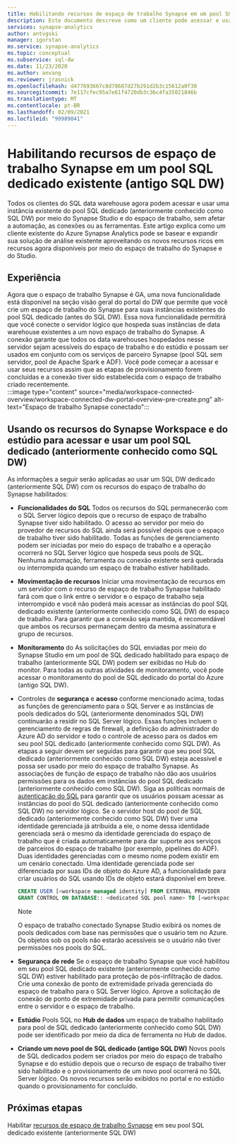 ```yaml
---
title: Habilitando recursos de espaço de trabalho Synapse em um pool SQL dedicado (antigo SQL DW)
description: Este documento descreve como um cliente pode acessar e usar sua instância autônoma existente do SQL DW no espaço de trabalho.
services: synapse-analytics
author: antvgski
manager: igorstan
ms.service: synapse-analytics
ms.topic: conceptual
ms.subservice: sql-dw
ms.date: 11/23/2020
ms.author: anvang
ms.reviewer: jrasnick
ms.openlocfilehash: d477693667c8d78687d27b291d2b3c15612a0f30
ms.sourcegitcommit: 7e117cfec95a7e61f4720db3c36c4fa35021846b
ms.translationtype: MT
ms.contentlocale: pt-BR
ms.lasthandoff: 02/09/2021
ms.locfileid: "99989041"
---
```

# <a name="enabling-synapse-workspace-features-on-an-existing-dedicated-sql-pool-formerly-sql-dw"></a>Habilitando recursos de espaço de trabalho Synapse em um pool SQL dedicado existente (antigo SQL DW)

Todos os clientes do SQL data warehouse agora podem acessar e usar uma instância existente do pool SQL dedicado (anteriormente conhecido como SQL DW) por meio do Synapse Studio e do espaço de trabalho, sem afetar a automação, as conexões ou as ferramentas. Este artigo explica como um cliente existente do Azure Synapse Analytics pode se basear e expandir sua solução de análise existente aproveitando os novos recursos ricos em recursos agora disponíveis por meio do espaço de trabalho do Synapse e do Studio.   

## <a name="experience"></a>Experiência
 
Agora que o espaço de trabalho Synapse é GA, uma nova funcionalidade está disponível na seção visão geral do portal do DW que permite que você crie um espaço de trabalho do Synapse para suas instâncias existentes do pool SQL dedicado (antes do SQL DW). Essa nova funcionalidade permitirá que você conecte o servidor lógico que hospeda suas instâncias de data warehouse existentes a um novo espaço de trabalho do Synapse. A conexão garante que todos os data warehouses hospedados nesse servidor sejam acessíveis do espaço de trabalho e do estúdio e possam ser usados em conjunto com os serviços de parceiro Synapse (pool SQL sem servidor, pool de Apache Spark e ADF). Você pode começar a acessar e usar seus recursos assim que as etapas de provisionamento forem concluídas e a conexão tiver sido estabelecida com o espaço de trabalho criado recentemente.  
:::image type="content" source="media/workspace-connected-overview/workspace-connected-dw-portal-overview-pre-create.png" alt-text="Espaço de trabalho Synapse conectado":::

## <a name="using-synapse-workspace-and-studio-features-to-access-and-use-a-dedicated-sql-pool-formerly-sql-dw"></a>Usando os recursos do Synapse Workspace e do estúdio para acessar e usar um pool SQL dedicado (anteriormente conhecido como SQL DW)
 
As informações a seguir serão aplicadas ao usar um SQL DW dedicado (anteriormente SQL DW) com os recursos do espaço de trabalho do Synapse habilitados: 
- **Funcionalidades do SQL** Todos os recursos do SQL permanecerão com o SQL Server lógico depois que o recurso de espaço de trabalho Synapse tiver sido habilitado. O acesso ao servidor por meio do provedor de recursos do SQL ainda será possível depois que o espaço de trabalho tiver sido habilitado. Todas as funções de gerenciamento podem ser iniciadas por meio do espaço de trabalho e a operação ocorrerá no SQL Server lógico que hospeda seus pools de SQL. Nenhuma automação, ferramenta ou conexão existente será quebrada ou interrompida quando um espaço de trabalho estiver habilitado.  
- **Movimentação de recursos**  Iniciar uma movimentação de recursos em um servidor com o recurso de espaço de trabalho Synapse habilitado fará com que o link entre o servidor e o espaço de trabalho seja interrompido e você não poderá mais acessar as instâncias do pool SQL dedicado existente (anteriormente conhecido como SQL DW) do espaço de trabalho. Para garantir que a conexão seja mantida, é recomendável que ambos os recursos permaneçam dentro da mesma assinatura e grupo de recursos. 
- **Monitoramento** do As solicitações do SQL enviadas por meio do Synapse Studio em um pool de SQL dedicado habilitado para espaço de trabalho (anteriormente SQL DW) podem ser exibidas no Hub do monitor. Para todas as outras atividades de monitoramento, você pode acessar o monitoramento do pool de SQL dedicado do portal do Azure (antigo SQL DW). 
- Controles de **segurança** e **acesso** conforme mencionado acima, todas as funções de gerenciamento para o SQL Server e as instâncias de pools dedicados do SQL (anteriormente denominados SQL DW) continuarão a residir no SQL Server lógico. Essas funções incluem o gerenciamento de regras de firewall, a definição do administrador do Azure AD do servidor e todo o controle de acesso para os dados em seu pool SQL dedicado (anteriormente conhecido como SQL DW). As etapas a seguir devem ser seguidas para garantir que seu pool SQL dedicado (anteriormente conhecido como SQL DW) esteja acessível e possa ser usado por meio do espaço de trabalho Synapse. As associações de função de espaço de trabalho não dão aos usuários permissões para os dados em instâncias do pool SQL dedicado (anteriormente conhecido como SQL DW). Siga as políticas normais de [autenticação do SQL](sql-data-warehouse-authentication.md) para garantir que os usuários possam acessar as instâncias do pool do SQL dedicado (anteriormente conhecido como SQL DW) no servidor lógico. Se o servidor host do pool de SQL dedicado (anteriormente conhecido como SQL DW) tiver uma identidade gerenciada já atribuída a ele, o nome dessa identidade gerenciada será o mesmo da identidade gerenciada do espaço de trabalho que é criada automaticamente para dar suporte aos serviços de parceiros do espaço de trabalho (por exemplo, pipelines do ADF).  Duas identidades gerenciadas com o mesmo nome podem existir em um cenário conectado. Uma identidade gerenciada pode ser diferenciada por suas IDs de objeto do Azure AD, a funcionalidade para criar usuários do SQL usando IDs de objeto estará disponível em breve.

    ```sql
    CREATE USER [<workspace managed identity] FROM EXTERNAL PROVIDER 
    GRANT CONTROL ON DATABASE:: <dedicated SQL pool name> TO [<workspace managed identity>
    ```

    > [!NOTE] 
    > O espaço de trabalho conectado Synapse Studio exibirá os nomes de pools dedicados com base nas permissões que o usuário tem no Azure. Os objetos sob os pools não estarão acessíveis se o usuário não tiver permissões nos pools do SQL. 

- **Segurança de rede** Se o espaço de trabalho Synapse que você habilitou em seu pool SQL dedicado existente (anteriormente conhecido como SQL DW) estiver habilitado para proteção de pós-infiltração de dados. Crie uma conexão de ponto de extremidade privada gerenciada do espaço de trabalho para o SQL Server lógico. Aprove a solicitação de conexão de ponto de extremidade privada para permitir comunicações entre o servidor e o espaço de trabalho.
- **Estúdio** Pools SQL no **Hub de dados** um espaço de trabalho habilitado para pool de SQL dedicado (anteriormente conhecido como SQL DW) pode ser identificado por meio da dica de ferramenta no Hub de dados. 
- **Criando um novo pool de SQL dedicado (antigo SQL DW)** Novos pools de SQL dedicados podem ser criados por meio do espaço de trabalho Synapse e do estúdio depois que o recurso de espaço de trabalho tiver sido habilitado e o provisionamento de um novo pool ocorrerá no SQL Server lógico. Os novos recursos serão exibidos no portal e no estúdio quando o provisionamento for concluído.      

## <a name="next-steps"></a>Próximas etapas
Habilitar [recursos de espaço de trabalho Synapse](workspace-connected-create.md) em seu pool SQL dedicado existente (anteriormente SQL DW)
